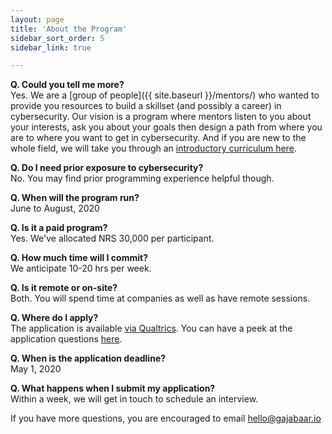 ```yaml
---
layout: page
title: 'About the Program'
sidebar_sort_order: 5
sidebar_link: true

---
```

<!--
__Q. What's a gajabaar?__   
In traditional Nepali houses, a horizontal wooden bar secures the door from the inside. It's called a gajabaar.
-->
__Q. Could you tell me more?__   
Yes. We are a [group of people]({{ site.baseurl }}/mentors/) 
who wanted to provide you resources to build a skillset (and possibly a career) 
in cybersecurity. Our vision is a program where mentors listen to you about
your interests, ask you about your goals then design a path from where you 
are to where you want to get in cybersecurity. And if you are new to the whole
field, we will take you through an [introductory curriculum here]({{site.baseurl}}/about).


__Q. Do I need prior exposure to cybersecurity?__  
No. You may find prior programming experience helpful though.

__Q. When will the program run?__   
June to August, 2020

__Q. Is it a paid program?__   
Yes. We've allocated NRS 30,000 per participant.

__Q. How much time will I commit?__   
We anticipate 10-20 hrs per week.

__Q. Is it remote or on-site?__  
Both. You will spend time at companies as well as have remote sessions.

__Q. Where do I apply?__   
The application is available [via Qualtrics](https://nyu.qualtrics.com/jfe/form/SV_0Vd60AaSoHyXxad). 
You can have a peek at the application questions [here]({{site.baseurl}}/apply).

__Q. When is the application deadline?__   
May 1, 2020  

__Q. What happens when I submit my application?__   
Within a week, we will get in touch to schedule an interview.

If you have more questions, you are encouraged to email [hello@gajabaar.io](mailto:hello@gajabaar.io)
